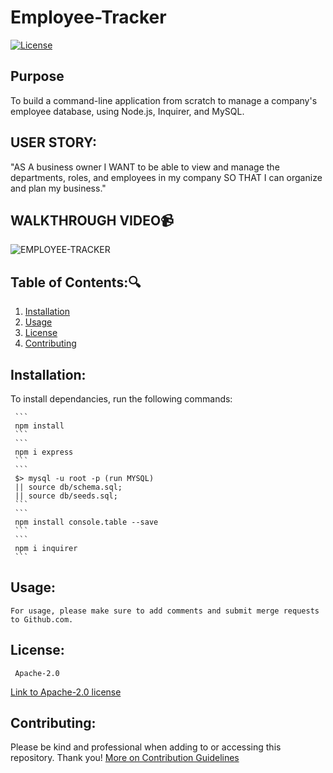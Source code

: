 # Employee-Tracker
  [![License](https://img.shields.io/badge/License-Apache_2.0-blue.svg)](https://opensource.org/licenses/Apache-2.0)
## Purpose
To build a command-line application from scratch to manage a company's employee database, using Node.js, Inquirer, and MySQL.
![]()
## USER STORY:
"AS A business owner
I WANT to be able to view and manage the departments, 
roles, and employees in my company
SO THAT I can organize and plan my business."

## WALKTHROUGH VIDEO:video_camera:
![EMPLOYEE-TRACKER](https://drive.google.com/file/d/1JtuX7dKOZGoSpFUjfXTxdqQSAyysI_UZ/view)

   ## Table of Contents::mag:
   1. [ Installation ](#installation)
   2. [ Usage ](#usage)
   3. [ License ](#license)
   4. [ Contributing ](#contributing)

   ## Installation:

   To install dependancies, run the following commands:

     ```
     npm install
     ```
     ```
     npm i express
     ```
     ```
     $> mysql -u root -p (run MYSQL) 
     || source db/schema.sql; 
     || source db/seeds.sql; 
     ```
     ```
     npm install console.table --save
     ```
     ```
     npm i inquirer
     ```
  ## Usage:

    For usage, please make sure to add comments and submit merge requests to Github.com.


   ## License: 

     Apache-2.0 

   [Link to Apache-2.0 license](https://opensource.org/licenses/Apache-2.0)


  

   ## Contributing:
   Please be kind and professional when adding to or accessing this repository. Thank you!
  [More on Contribution Guidelines](https://github.com/verokoles/readme-generator/blob/f57cf6a98bf276960885496059df4b039247c985/contributing.md)
  
   <!-- ## Heroku:heavy_plus_sign:
   See my repo deployed to [Heroku.com](https://mighty-sea-96505.herokuapp.com/) -->
